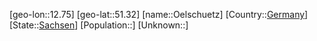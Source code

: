﻿---
location: [51.32,12.75]
type: City
tags:
- geo/City


SpocWebEntityId: 35887
isDeleted: false
confidential: public

---
[geo-lon::12.75]
[geo-lat::51.32]
[name::Oelschuetz]
[Country::[Germany](geo/Continent/Europe/Germany.md)]
[State::[Sachsen](geo/Continent/Europe/Germany/Sachsen.md)]
[Population::]
[Unknown::]

